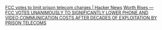 
[FCC votes to limit prison telecom charges | Hacker News](https://news.ycombinator.com/item?id=41005181)
[Worth Rises — FCC VOTES UNANIMOUSLY TO SIGNIFICANTLY LOWER PHONE AND VIDEO COMMUNICATION COSTS AFTER DECADES OF EXPLOITATION BY PRISON TELECOMS](https://worthrises.org/pressreleases/2024/7/18/fcc-votes-unanimously-to-significantly-lower-phone-and-video-communication-costs-after-decades-of-exploitation-by-prison-telecoms)
